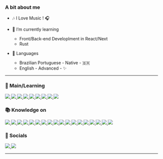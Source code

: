 ### A bit about me

* 🎶 I Love Music ! 🎧

* 🌱 I’m currently learning
  * Front/Back-end Developlment in React/Next
  * Rust 

* 💬 Languages
  * Brazilian Portuguese - Native - 🇧🇷
  * English - Advanced - ✨

<!--
&nbsp;<div align="center">
 [![spotify-github-profile](https://spotify-github-profile.vercel.app/api/view?uid=qm5xuwepkl1n5grnez9v4ky6p&cover_image=true&theme=novatorem&show_offline=false&background_color=0d1117&interchange=false&bar_color=3300FF&bar_color_cover=false)](https://open.spotify.com/track/0NPvWgJrpskrhzAgMuq7L4?si=56aa1d68c9ff4458)
</div>

<h3 align="center"> </h3>
-->

---

<h3 align="left">📖 Main/Learning</h3>
<p>
    <a href="https://github.com/izJoey">
        <img src="https://img.shields.io/badge/React-20232A?style=for-the-badge&logo=react&logoColor=61DAFB" />
    </a>
    <a href="https://github.com/izJoey">
        <img src="https://img.shields.io/badge/next.js-000000?style=for-the-badge&logo=nextdotjs&logoColor=white" />
    </a>
    <a href="https://github.com/izJoey">
             <img src="https://img.shields.io/badge/JavaScript-F7DF1E?style=for-the-badge&logo=javascript&logoColor=black" />
    </a>
    <a href="https://github.com/izJoey">
         <img src="https://img.shields.io/badge/TypeScript-007ACC?style=for-the-badge&logo=typescript&logoColor=white" />
    </a>
    <a href="https://github.com/izJoey">
         <img src="https://img.shields.io/badge/Three.js-000000?style=for-the-badge&logo=threedotjs&logoColor=white" />
    </a>
    <a href="https://github.com/izJoey">
            <img src="https://img.shields.io/badge/HTML5-E34F26?style=for-the-badge&logo=html5&logoColor=white" />
    </a>
    <a href="https://github.com/izJoey">
             <img src="https://img.shields.io/badge/CSS3-1572B6?style=for-the-badge&logo=css3&logoColor=white" />
    </a>
    <a href="https://github.com/izJoey">
        <img src="https://img.shields.io/badge/PostgreSQL-316192?style=for-the-badge&logo=postgresql&logoColor=white" />
    </a>
    <a href="https://github.com/izJoey">
        <img src="https://img.shields.io/badge/Rust-CE412B?style=for-the-badge&logo=rust&logoColor=white" />
    </a>
    
</p>

<h3 align="left">📚 Knowledge on</h3>
<p>
    <a href="https://github.com/izJoey">
        <img src="https://img.shields.io/badge/Python-14354C?style=for-the-badge&logo=python&logoColor=white" />
    </a>
    <a href="https://github.com/izJoey">
        <img src="https://img.shields.io/badge/Django-092E20?style=for-the-badge&logo=django&logoColor=white" />
    </a>   
    <a href="https://github.com/izJoey">
        <img src="https://img.shields.io/badge/React_Native-20232A?style=for-the-badge&logo=react&logoColor=61DAFB" />
    </a>
    <a href="https://github.com/izJoey">
            <img src="https://img.shields.io/badge/Lua-2C2D72?style=for-the-badge&logo=lua&logoColor=white" />
    </a>
    <a href="https://github.com/izJoey">
        <img src="https://img.shields.io/badge/Sass-CC6699?style=for-the-badge&logo=sass&logoColor=white" />
    </a>
    <a href="https://github.com/izJoey">
        <img
            src="https://img.shields.io/badge/Tailwind_CSS-38B2AC?style=for-the-badge&logo=tailwind-css&logoColor=white"
        />
    </a>
    <a href="https://github.com/izJoey">
        <img src="https://img.shields.io/badge/Bootstrap-563D7C?style=for-the-badge&logo=bootstrap&logoColor=white" />
    </a>
    <a href="https://github.com/izJoey">
        <img
            src="https://img.shields.io/badge/styled--components-DB7093?style=for-the-badge&logo=styled-components&logoColor=white"
        />
    </a>
    <a href="https://github.com/izJoey">
        <img src="https://img.shields.io/badge/SQLite-07405E?style=for-the-badge&logo=sqlite&logoColor=white" />
    </a>
    <a href="https://github.com/izJoey">
        <img src="https://img.shields.io/badge/GIT-E44C30?style=for-the-badge&logo=git&logoColor=white" />
    </a>
     <a href="https://github.com/izJoey">
        <img src="https://img.shields.io/badge/Vercel-000000?style=for-the-badge&logo=vercel&logoColor=white" />
    </a>
    <a href="https://github.com/izJoey">
        <img src="https://img.shields.io/badge/Expo-000020?style=for-the-badge&logo=expo&logoColor=white" />
    </a>
    <a href="https://github.com/izJoey">
        <img src="https://img.shields.io/badge/🔥 Mojo-EA2300?style=for-the-badge&logo=mojo&logoColor=white" />
    </a>
    <a href="https://github.com/izJoey">
        <img src="https://img.shields.io/badge/AutoHotkey-334455?style=for-the-badge&logo=autohotkey&logoColor=white" />
    </a>
    <a href="https://github.com/izJoey">
        <img src="https://img.shields.io/badge/unrealengine-0E1128?style=for-the-badge&logo=unrealengine&logoColor=white" />
    </a>
    <a href="https://github.com/izJoey">
        <img src="https://img.shields.io/badge/unity-FFFFFF?style=for-the-badge&logo=unity&logoColor=black" />
    </a>
    <a href="https://github.com/izJoey">
        <img src="https://img.shields.io/badge/Web2Py-E69F07?style=for-the-badge&logo=W2P&logoColor=white" />
    </a>
    <a href="https://github.com/izJoey">
        <img src="https://img.shields.io/badge/Amazon_AWS-232F3E?style=for-the-badge&logo=amazon-aws&logoColor=white" />
    </a>
</p>

<h3 align="left">📱 Socials</h3>

<p align="left">
    <a href="https://discord.com/users/308735013078171659">
        <img
            src="https://img.shields.io/badge/Discord-Joey%232660-7289DA?style=for-the-badge&logo=discord&logoColor=ffffff"
        />
    </a>
    <a href="https://www.linkedin.com/in/izjoey/">
        <img src="https://img.shields.io/badge/linkedIn-0A66C2?style=for-the-badge&logo=linkedin&logoColor=white" />
    </a>
</p>

---

<!--
<div>
<a href="https://github.com/izjoey">
<img height="180em" src="https://github-readme-stats.vercel.app/api/top-langs/?username=izjoey&layout=compact&langs_count=7&theme=dracula"/>
</div>
-->
